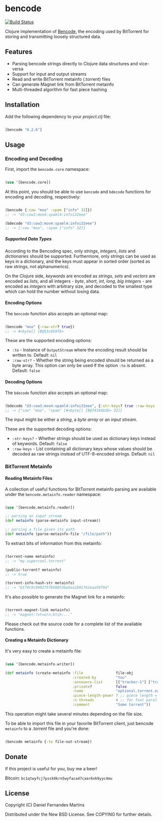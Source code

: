 # bencode

[![Build Status](https://travis-ci.org/danielfm/bencode.svg?branch=master)](https://travis-ci.org/danielfm/bencode)

Clojure implementation of [Bencode](http://bittorrent.org/beps/bep_0003.html#bencoding),
the encoding used by BitTorrent for storing and transmitting loosely structured data.

## Features

* Parsing bencode strings directly to Clojure data structures and vice-versa
* Support for input and output streams
* Read and write BitTorrent metainfo (.torrent) files
* Can generate Magnet link from BitTorrent metainfo
* Multi-threaded algorithm for fast piece hashing


## Installation

Add the following dependency to your _project.clj_ file:

````clojure

[bencode "0.2.6"]
````


## Usage

### Encoding and Decoding

First, import the `bencode.core` namespace:

````clojure

(use '[bencode.core])
````

At this point, you should be able to use `bencode` and `bdecode` functions for
encoding and decoding, respectively:

```clojure

(bencode {:cow "moo" :spam ["info" 32]})
;; -> "d3:cow3:moo4:spaml4:infoi32eee"

(bdecode "d3:cow3:moo4:spaml4:infoi32eee")
;; -> {:cow "moo", :spam ["info" 32]}
```


##### Supported Data Types

According to the Bencoding spec, only _strings_, _integers_, _lists_ and
_dictionaries_ should be supported. Furthermore, only strings can be used as
keys in a dictionary, and the keys must appear in sorted order (sorted as raw
strings, not alphanumerics).

On the Clojure side, _keywords_ are encoded as _strings_, _sets_ and _vectors_
are encoded as _lists_, and all integers - _byte_, _short_, _int_, _long_,
_big integers_ - are encoded as _integers_ with arbitrary size, and decoded to
the smallest type which can hold the number without losing data.


#### Encoding Options

The `bencode` function also accepts an optional map:

````clojure

(bencode "moo" {:raw-str? true})
;; -> #<byte[] [B@53c059f6>
````

These are the supported encoding options:

* `:to` - Instance of `OutputStream` where the encoding result should be
  written to. Default: `nil`
* `:raw-str?` - Whether the string being encoded should be returned as a
  byte array. This option can only be used if the option `:to` is absent.
  Default: `false`


#### Decoding Options

The `bdecode` function also accepts an optional map:

````clojure

(bdecode "d3:cow3:moo4:spaml4:infoi32eee", {:str-keys? true :raw-keys ["spam"]})
;; -> {"cow" "moo", "spam" [#<byte[] [B@74184b3b> 32]}
````

The input might be either a _string_, a _byte array_ or an _input stream_.

These are the supported decoding options:

* `:str-keys?` - Whether strings should be used as dictionary keys instead of
  keywords. Default: `false`
* `:raw-keys` - List containing all dictionary keys whose values should be
  decoded as raw strings instead of UTF-8-encoded strings. Default: `nil`


### BitTorrent Metainfo

#### Reading Metainfo Files

A collection of useful functions for BitTorrent metainfo parsing are available
under the `bencode.metainfo.reader` namespace:

````clojure

(use '[bencode.metainfo.reader])

;; parsing an input stream
(def metainfo (parse-metainfo input-stream))

;; parsing a file given its path
(def metainfo (parse-metainfo-file "/file/path"))
````

To extract bits of information from this metainfo:

````clojure

(torrent-name metainfo)
;; -> "my.supercool.torrent"

(public-torrent? metainfo)
;; -> true

(torrent-info-hash-str metainfo)
;; -> "b174c9c090275f858853ba5ea1b01762eaa59f9d"
````

It's also possible to generate the Magnet link for a metainfo:

````clojure

(torrent-magnet-link metainfo)
;; -> "magnet:?xt=urn:btih:..."
````

Please check out the source code for a complete list of the available functions.

#### Creating a Metainfo Dictionary

It's very easy to create a metainfo file:

````clojure

(use '[bencode.metainfo.writer])

(def metainfo (create-metainfo :file               file-obj
                               :created-by         "You"
                               :announce-list      [["tracker-1"] ["tracker-2"]]
                               :private?           false
                               :name               "optional.torrent.name"
                               :piece-length-power 7 ;; piece length = 2^7KiB
                               :n-threads          4 ;; for fast parallel piece hashing
                               :comment            "Some torrent"))
````

This operation might take several minutes depending on the file size.

To be able to import this file in your favorite BitTorrent client, just bencode
`metainfo` to a _.torrent_ file and you're done:


````clojure

(bencode metainfo {:to file-out-stream})
````

## Donate

If this project is useful for you, buy me a beer!

Bitcoin: `bc1qtwyfcj7pssk0krn5wyfaca47caar6nk9yyc4mu`

## License

Copyright (C) Daniel Fernandes Martins

Distributed under the New BSD License. See COPYING for further details.
